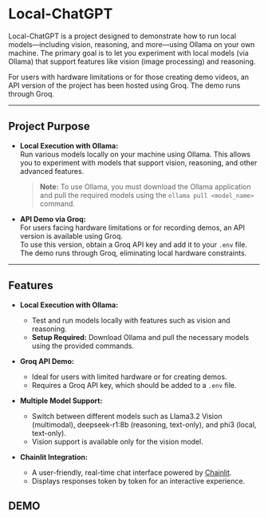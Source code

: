 # Local-ChatGPT

Local-ChatGPT is a project designed to demonstrate how to run local models—including vision, reasoning, and more—using Ollama on your own machine. The primary goal is to let you experiment with local models (via Ollama) that support features like vision (image processing) and reasoning. 

For users with hardware limitations or for those creating demo videos, an API version of the project has been hosted using Groq. The demo runs through Groq. 

---

## Project Purpose

- **Local Execution with Ollama:**  
  Run various models locally on your machine using Ollama. This allows you to experiment with models that support vision, reasoning, and other advanced features.  
  > **Note:** To use Ollama, you must download the Ollama application and pull the required models using the `ollama pull <model_name>` command.

- **API Demo via Groq:**  
  For users facing hardware limitations or for recording demos, an API version is available using Groq.  
  To use this version, obtain a Groq API key and add it to your `.env` file. The demo runs through Groq, eliminating local hardware constraints.

---

## Features

- **Local Execution with Ollama:**  
  - Test and run models locally with features such as vision and reasoning.
  - **Setup Required:** Download Ollama and pull the necessary models using the provided commands.

- **Groq API Demo:**  
  - Ideal for users with limited hardware or for creating demos.
  - Requires a Groq API key, which should be added to a `.env` file.

- **Multiple Model Support:**  
  - Switch between different models such as Llama3.2 Vision (multimodal), deepseek-r1:8b (reasoning, text-only), and phi3 (local, text-only).
  - Vision support is available only for the vision model.

- **Chainlit Integration:**  
  - A user-friendly, real-time chat interface powered by [Chainlit](https://docs.chainlit.io/).
  - Displays responses token by token for an interactive experience.

## DEMO

[<!-- Uploading "2025-02-15 17-37-25.mp4"... -->
](https://github.com/user-attachments/assets/3236c42f-c655-41e9-81d3-3878888e24a8)

